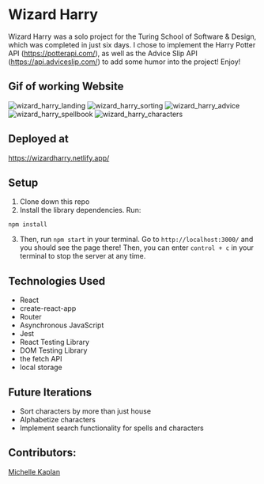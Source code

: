 # Wizard Harry

Wizard Harry was a solo project for the Turing School of Software & Design, which was completed in just six days. I chose to implement the Harry Potter API (https://potterapi.com/), as well as the Advice Slip API (https://api.adviceslip.com/) to add some humor into the project! Enjoy!

## Gif of working Website

![wizard_harry_landing](https://media.giphy.com/media/S6rlZB6rUvIxAG6fJK/giphy.gif)
![wizard_harry_sorting](https://media.giphy.com/media/QuzVuDCTU8cDGLLDZP/giphy.gif)
![wizard_harry_advice](https://media.giphy.com/media/gfN4jVtJqCbeA0jXhU/giphy.gif)
![wizard_harry_spellbook](https://media.giphy.com/media/Ut7kBgMH72BVHXYCwB/giphy.gif)
![wizard_harry_characters](https://media.giphy.com/media/fqbgfTyrggpfiEjwgT/giphy.gif)

## Deployed at

https://wizardharry.netlify.app/

## Setup

1. Clone down this repo
2. Install the library dependencies. Run: 
```
npm install
```
3. Then, run `npm start` in your terminal. Go to `http://localhost:3000/` and you should see the page there! Then, you can enter `control + c` in your terminal to stop the server at any time.

## Technologies Used
- React
- create-react-app
- Router
- Asynchronous JavaScript
- Jest
- React Testing Library
- DOM Testing Library
- the fetch API
- local storage

## Future Iterations
- Sort characters by more than just house
- Alphabetize characters
- Implement search functionality for spells and characters

## Contributors:

[Michelle Kaplan](https://github.com/MichelleKaplan7)

